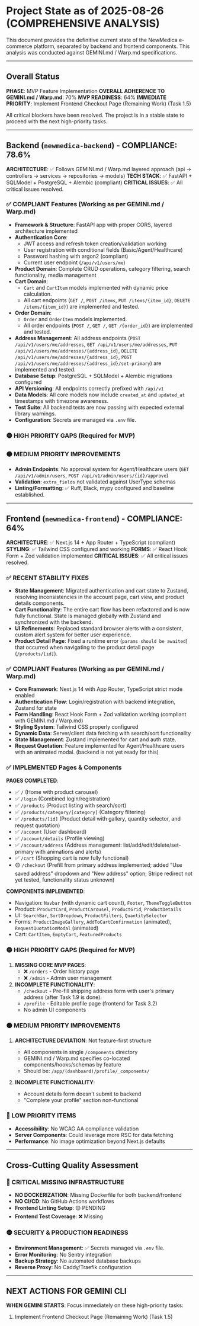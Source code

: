 # Project State as of 2025-08-26 (COMPREHENSIVE ANALYSIS)

This document provides the definitive current state of the NewMedica e-commerce platform, separated by backend and frontend components. This analysis was conducted against GEMINI.md / Warp.md specifications.

---

## Overall Status

**PHASE**: MVP Feature Implementation
**OVERALL ADHERENCE TO GEMINI.md / Warp.md**: 70%
**MVP READINESS**: 64%
**IMMEDIATE PRIORITY**: Implement Frontend Checkout Page (Remaining Work) (Task 1.5)

All critical blockers have been resolved. The project is in a stable state to proceed with the next high-priority tasks.

---

## Backend (`newmedica-backend`) - COMPLIANCE: 78.6%

**ARCHITECTURE**: ✅ Follows GEMINI.md / Warp.md layered approach (api → controllers → services → repositories → models)
**TECH STACK**: ✅ FastAPI + SQLModel + PostgreSQL + Alembic (compliant)
**CRITICAL ISSUES**: ✅ All critical issues resolved.

### ✅ COMPLIANT Features (Working as per GEMINI.md / Warp.md)

*   **Framework & Structure**: FastAPI app with proper CORS, layered architecture implemented
*   **Authentication Core**:
    *   JWT access and refresh token creation/validation working
    *   User registration with conditional fields (Basic/Agent/Healthcare)
    *   Password hashing with argon2 (compliant)
    *   Current user endpoint (`/api/v1/users/me`)
*   **Product Domain**: Complete CRUD operations, category filtering, search functionality, media management
*   **Cart Domain**:
    *   `Cart` and `CartItem` models implemented with dynamic price calculation.
    *   All cart endpoints (`GET /`, `POST /items`, `PUT /items/{item_id}`, `DELETE /items/{item_id}`) are implemented and tested.
*   **Order Domain**:
    *   `Order` and `OrderItem` models implemented.
    *   All order endpoints (`POST /`, `GET /`, `GET /{order_id}`) are implemented and tested.
*   **Address Management**: All address endpoints (`POST /api/v1/users/me/addresses`, `GET /api/v1/users/me/addresses`, `PUT /api/v1/users/me/addresses/{address_id}`, `DELETE /api/v1/users/me/addresses/{address_id}`, `POST /api/v1/users/me/addresses/{address_id}/set-primary`) are implemented and tested.
*   **Database Setup**: PostgreSQL + SQLModel + Alembic migrations configured
*   **API Versioning**: All endpoints correctly prefixed with `/api/v1`
*   **Data Models**: All core models now include `created_at` and `updated_at` timestamps with timezone awareness.
*   **Test Suite**: All backend tests are now passing with expected external library warnings.
*   **Configuration**: Secrets are managed via `.env` file.

### 🟡 HIGH PRIORITY GAPS (Required for MVP)

### 🟠 MEDIUM PRIORITY IMPROVEMENTS

*   **Admin Endpoints**: No approval system for Agent/Healthcare users (`GET /api/v1/admin/users`, `POST /api/v1/admin/users/{id}/approve`)
*   **Validation**: `extra_fields` not validated against UserType schemas
*   **Linting/Formatting**: ✅ Ruff, Black, mypy configured and baseline established.

---

## Frontend (`newmedica-frontend`) - COMPLIANCE: 64%

**ARCHITECTURE**: ✅ Next.js 14 + App Router + TypeScript (compliant)
**STYLING**: ✅ Tailwind CSS configured and working
**FORMS**: ✅ React Hook Form + Zod validation implemented
**CRITICAL ISSUES**: ✅ All critical issues resolved.

### ✅ RECENT STABILITY FIXES

*   **State Management**: Migrated authentication and cart state to Zustand, resolving inconsistencies in the account page, cart view, and product details components.
*   **Cart Functionality**: The entire cart flow has been refactored and is now fully functional. State is managed globally with Zustand and synchronized with the backend.
*   **UI Refinements**: Replaced standard browser alerts with a consistent, custom alert system for better user experience.
*   **Product Detail Page**: Fixed a runtime error (`params should be awaited`) that occurred when navigating to the product detail page (`/products/[id]`).

### ✅ COMPLIANT Features (Working as per GEMINI.md / Warp.md)

*   **Core Framework**: Next.js 14 with App Router, TypeScript strict mode enabled
*   **Authentication Flow**: Login/registration with backend integration, Zustand for state
*   **Form Handling**: React Hook Form + Zod validation working (compliant with GEMINI.md / Warp.md)
*   **Styling System**: Tailwind CSS properly configured
*   **Dynamic Data**: Server/client data fetching with search/sort functionality
*   **State Management**: Zustand implemented for cart and auth state.
*   **Request Quotation**: Feature implemented for Agent/Healthcare users with an animated modal. (backend is not yet ready for this)

### ✅ IMPLEMENTED Pages & Components

**PAGES COMPLETED**:
- ✅ `/` (Home with product carousel)
- ✅ `/login` (Combined login/registration)
- ✅ `/products` (Product listing with search/sort)
- ✅ `/products/category/[category]` (Category filtering)
- ✅ `/products/[id]` (Product detail with gallery, quantity selector, and request quotation)
- ✅ `/account` (User dashboard)
- ✅ `/account/details` (Profile viewing)
- ✅ `/account/address` (Address management: list/add/edit/delete/set-primary with animations and alerts)
- ✅ `/cart` (Shopping cart is now fully functional)
- 🟡 `/checkout` (Prefill from primary address implemented; added "Use saved address" dropdown and "New address" option; Stripe redirect not yet tested, functionality status unknown)

**COMPONENTS IMPLEMENTED**:
- Navigation: `Navbar` (with dynamic cart count), `Footer`, `ThemeToggleButton`
- Product: `ProductCard`, `ProductCarousel`, `ProductGrid`, `ProductDetails`
- UI: `SearchBar`, `SortDropdown`, `ProductFilters`, `QuantitySelector`
- Forms: `ProductImageGallery`, `AddToCartConfirmation` (animated), `RequestQuotationModal` (animated)
- Cart: `CartItem`, `EmptyCart`, `FeaturedProducts`

### 🟡 HIGH PRIORITY GAPS (Required for MVP)

1.  **MISSING CORE MVP PAGES**:
    *   ❌ `/orders` - Order history page
    *   ❌ `/admin` - Admin user management
2.  **INCOMPLETE FUNCTIONALITY**:
    *   `/checkout` - Pre-fill shipping address form with user's primary address (after Task 1.9 is done).
    *   `/profile` - Editable profile page (frontend for Task 3.2)
    *   No admin UI components

### 🟠 MEDIUM PRIORITY IMPROVEMENTS

1.  **ARCHITECTURE DEVIATION**: Not feature-first structure
    *   All components in single `/components` directory
    *   GEMINI.md / Warp.md specifies co-located components/hooks/schemas by feature
    *   Should be: `/app/(dashboard)/profile/_components/`

2.  **INCOMPLETE FUNCTIONALITY**:
    *   Account details form doesn't submit to backend
    *   "Complete your profile" section non-functional

### 🔵 LOW PRIORITY ITEMS

*   **Accessibility**: No WCAG AA compliance validation
*   **Server Components**: Could leverage more RSC for data fetching
*   **Performance**: No image optimization beyond Next.js defaults

---

## Cross-Cutting Quality Assessment

### 🔴 CRITICAL MISSING INFRASTRUCTURE

*   **NO DOCKERIZATION**: Missing Dockerfile for both backend/frontend
*   **NO CI/CD**: No GitHub Actions workflows
*   **Frontend Linting Setup**: 🟡 PENDING
*   **Frontend Test Coverage**: ❌ Missing

### 🟡 SECURITY & PRODUCTION READINESS

*   **Environment Management**: ✅ Secrets managed via `.env` file.
*   **Error Monitoring**: No Sentry integration
*   **Backup Strategy**: No automated database backups
*   **Reverse Proxy**: No Caddy/Traefik configuration

---

## NEXT ACTIONS FOR GEMINI CLI

**WHEN GEMINI STARTS**: Focus immediately on these high-priority tasks:
1. Implement Frontend Checkout Page (Remaining Work) (Task 1.5)
